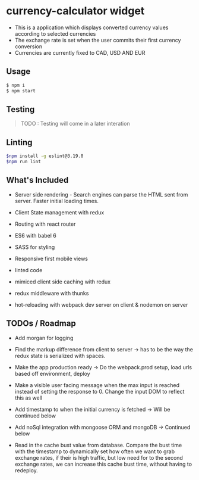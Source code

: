 # currency-calculator widget

- This is a application which displays converted currency values according to selected currencies
- The exchange rate is set when the user commits their first currency conversion
- Currencies are currently fixed to CAD, USD AND EUR

## Usage

``` bash
$ npm i 
$ npm start
```

## Testing 

> TODO : Testing will come in a later interation

## Linting 

``` bash
$npm install -g eslint@3.19.0 
$npm run lint
```

## What's Included

- Server side rendering - Search engines can parse the HTML sent from server. Faster initial loading times.  

- Client State management with redux

- Routing with react router

- ES6 with babel 6

- SASS for styling

- Responsive first mobile views

- linted code

- mimiced client side caching with redux

- redux middleware with thunks

- hot-reloading with webpack dev server on client & nodemon on server 

## TODOs / Roadmap

- Add morgan for logging

- Find the markup difference from client to server -> has to be the way the redux state is serialized with spaces.

- Make the app production ready -> Do the webpack.prod setup, load urls based off environment, deploy

- Make a visible user facing message when the max input is reached instead of setting the response to 0. Change the input DOM to reflect this as well

- Add timestamp to when the initial currency is fetched -> Will be continued below

- Add noSql integration with mongoose ORM and mongoDB -> Continued below

- Read in the cache bust value from database. Compare the bust time with the timestamp to dynamically set how often we want to grab exchange rates,
if their is high traffic, but low need for to the second exchange rates, we can increase this cache bust time, without having to redeploy. 
